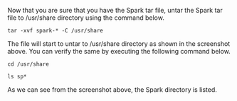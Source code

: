 Now that you are sure that you have the Spark tar file, untar the Spark tar file to /usr/share directory using the command below.

`tar -xvf spark-* -C /usr/share`
 

The file will start to untar to /usr/share directory as shown in the screenshot above. You can verify the same by executing the following command below.

`cd /usr/share`

`ls sp*`

As we can see from the screenshot above, the Spark directory is listed.